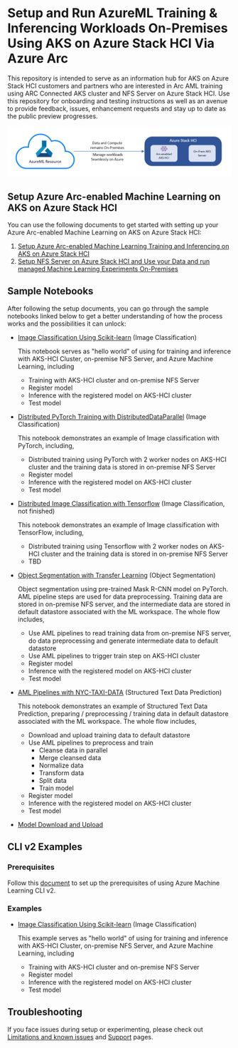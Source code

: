 # Setup and Run AzureML Training & Inferencing Workloads On-Premises Using AKS on Azure Stack HCI Via Azure Arc 

This repository is intended to serve as an information hub for AKS on Azure Stack HCI customers and partners who are interested in Arc AML training using ARC Connected AKS cluster and NFS Server on Azure Stack HCI. Use this repository for onboarding and testing instructions as well as an avenue to provide feedback, issues, enhancement requests and stay up to date as the public preview progresses.

<p align="center">
            <img src="imgs/structure.png" />
</p>

## Setup Azure Arc-enabled Machine Learning on AKS on Azure Stack HCI

You can use the following documents to get started with setting up your Azure Arc-enabled Machine Learning on AKS on Azure Stack HCI:

1. [Setup Azure Arc-enabled Machine Learning Training and Inferencing on AKS on Azure Stack HCI](AML-ARC-Compute.md)
2. [Setup NFS Server on Azure Stack HCI and Use your Data and run managed Machine Learning Experiments On-Premises](Train-AzureArc.md)

## Sample Notebooks

After following the setup documents, you can go through the sample notebooks linked below to get a better understanding of how the process works and the possibilities it can unlock:

* [Image Classification Using Scikit-learn](notebooks/mnist/MNIST_Training_with_AKS-HCI_Cluster_and_NFS.ipynb) (Image Classification)

  This notebook serves as "hello world" of using for training and inference with AKS-HCI Cluster, on-premise NFS Server, and Azure Machine Learning, including
  * Training with AKS-HCI cluster and on-premise NFS Server
  * Register model
  * Inference with the registered model on AKS-HCI cluster
  * Test model

* [Distributed PyTorch Training with DistributedDataParallel](notebooks/distributed-cifar10/distributed-pytorch-cifar10.ipynb) (Image Classification)

  This notebook demonstrates an example of Image classification with PyTorch, including,
  * Distributed training using PyTorch with 2 worker nodes on AKS-HCI cluster and the training data is stored in on-premise NFS Server
  * Register model
  * Inference with the registered model on AKS-HCI cluster
  * Test model

* [Distributed Image Classification with Tensorflow](notebooks/distributed-cifar10/distributed-tf2-cifar10.ipynb) (Image Classification, not finished)
  
  This notebook demonstrates an example of Image classification with TensorFlow, including,
  * Distributed training using Tensorflow with 2 worker nodes on AKS-HCI cluster and the training data is stored in on-premise NFS Server
  * TBD

* [Object Segmentation with Transfer Learning](notebooks/object-segmentation-on-azure-stack/object_segmentation-akshci.ipynb) (Object Segmentation)
  
  Object segmentation using pre-trained Mask R-CNN model on PyTorch. AML pipeline steps are used for data preprocessing. Training data are stored in on-premise NFS server, and the intermediate data are stored in default datastore associated with the ML workspace. The whole flow includes,
  * Use AML pipelines to read training data from on-premise NFS server, do data preprocessing and generate intermediate data to default datastore
  * Use AML pipelines to trigger train step on AKS-HCI cluster
  * Register model
  * Inference with the registered model on AKS-HCI cluster
  * Test model 
  
* [AML Pipelines with NYC-TAXI-DATA](notebooks/pipeline/nyc-taxi-data-regression-model-building.ipynb) (Structured Text Data Prediction)

  This notebook demonstrates an example of Structured Text Data Prediction, preparing / preprocessing / training data in default datastore associated with the ML workspace. The whole flow includes,
  * Download and upload training data to default datastore
  * Use AML pipelines to preprocess and train
    * Cleanse data in parallel
    * Merge cleansed data
    * Normalize data
    * Transform data
    * Split data
    * Train model
  * Register model
  * Inference with the registered model on AKS-HCI cluster
  * Test model 

* [Model Download and Upload](notebooks/download-upload-model/AML-model-download-upload.ipynb)

## CLI v2 Examples

### Prerequisites 

Follow this [document](https://docs.microsoft.com/en-us/azure/machine-learning/how-to-train-cli?view=azure-devops#prerequisites) to set up the prerequisites of using Azure Machine Learning CLI v2.  

### Examples

* [Image Classification Using Scikit-learn](cli/mnist/README.md) (Image Classification)

  This example serves as "hello world" of using for training and inference with AKS-HCI Cluster, on-premise NFS Server, and Azure Machine Learning, including
  * Training with AKS-HCI cluster and on-premise NFS Server
  * Register model
  * Inference with the registered model on AKS-HCI cluster
  * Test model

## Troubleshooting

If you face issues during setup or experimenting, please check out [Limitations and known issues](../limitations-and-known-issues.md) and [Support](../../README.md#support) pages.
